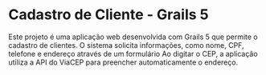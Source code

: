 # Cadastro de Cliente - Grails 5

Este projeto é uma aplicação web desenvolvida com Grails 5 que permite o cadastro de clientes.
O sistema solicita informações, como nome, CPF, telefone e endereço através de um formulário
Ao digitar o CEP, a aplicação utiliza a API do ViaCEP para preencher automaticamente o endereço.
